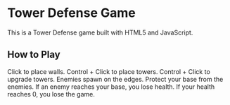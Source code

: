 # Tower Defense Game
This is a Tower Defense game built with HTML5 and JavaScript. 

## How to Play
Click to place walls.
Control + Click to place towers.
Control + Click to upgrade towers.
Enemies spawn on the edges.
Protect your base from the enemies.
If an enemy reaches your base, you lose health.
If your health reaches 0, you lose the game.